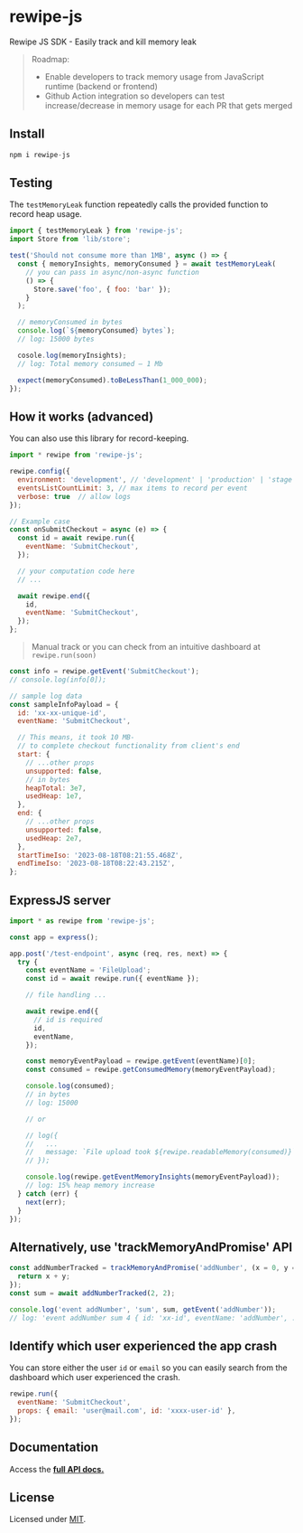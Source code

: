 # rewipe-js

Rewipe JS SDK - Easily track and kill memory leak

> Roadmap:
>
> - Enable developers to track memory usage from JavaScript runtime (backend or frontend)
> - Github Action integration so developers can test increase/decrease in memory usage for each PR that gets merged

## Install

```js
npm i rewipe-js
```

## Testing

The `testMemoryLeak` function repeatedly calls the provided function to record heap usage.

```js
import { testMemoryLeak } from 'rewipe-js';
import Store from 'lib/store';

test('Should not consume more than 1MB', async () => {
  const { memoryInsights, memoryConsumed } = await testMemoryLeak(
    // you can pass in async/non-async function
    () => {
      Store.save('foo', { foo: 'bar' });
    }
  );

  // memoryConsumed in bytes
  console.log(`${memoryConsumed} bytes`);
  // log: 15000 bytes

  cosole.log(memoryInsights);
  // log: Total memory consumed — 1 Mb

  expect(memoryConsumed).toBeLessThan(1_000_000);
});
```

## How it works (advanced)

You can also use this library for record-keeping.

```js
import * rewipe from 'rewipe-js';

rewipe.config({
  environment: 'development', // 'development' | 'production' | 'stage'
  eventsListCountLimit: 3, // max items to record per event
  verbose: true  // allow logs
});
```

```js
// Example case
const onSubmitCheckout = async (e) => {
  const id = await rewipe.run({
    eventName: 'SubmitCheckout',
  });

  // your computation code here
  // ...

  await rewipe.end({
    id,
    eventName: 'SubmitCheckout',
  });
};
```

> Manual track or you can check from an intuitive dashboard at `rewipe.run(soon)`

```js
const info = rewipe.getEvent('SubmitCheckout');
// console.log(info[0]);

// sample log data
const sampleInfoPayload = {
  id: 'xx-xx-unique-id',
  eventName: 'SubmitCheckout',

  // This means, it took 10 MB-
  // to complete checkout functionality from client's end
  start: {
    // ...other props
    unsupported: false,
    // in bytes
    heapTotal: 3e7,
    usedHeap: 1e7,
  },
  end: {
    // ...other props
    unsupported: false,
    usedHeap: 2e7,
  },
  startTimeIso: '2023-08-18T08:21:55.468Z',
  endTimeIso: '2023-08-18T08:22:43.215Z',
};
```

## ExpressJS server

```js
import * as rewipe from 'rewipe-js';

const app = express();

app.post('/test-endpoint', async (req, res, next) => {
  try {
    const eventName = 'FileUpload';
    const id = await rewipe.run({ eventName });

    // file handling ...

    await rewipe.end({
      // id is required
      id,
      eventName,
    });

    const memoryEventPayload = rewipe.getEvent(eventName)[0];
    const consumed = rewipe.getConsumedMemory(memoryEventPayload);

    console.log(consumed);
    // in bytes
    // log: 15000

    // or

    // log({
    //   ...
    //   message: `File upload took ${rewipe.readableMemory(consumed)}`,
    // });

    console.log(rewipe.getEventMemoryInsights(memoryEventPayload));
    // log: 15% heap memory increase
  } catch (err) {
    next(err);
  }
});
```

## Alternatively, use 'trackMemoryAndPromise' API

```js
const addNumberTracked = trackMemoryAndPromise('addNumber', (x = 0, y = 0) => {
  return x + y;
});
const sum = await addNumberTracked(2, 2);

console.log('event addNumber', 'sum', sum, getEvent('addNumber'));
// log: 'event addNumber sum 4 { id: 'xx-id', eventName: 'addNumber', ... }
```

## Identify which user experienced the app crash

You can store either the user `id` or `email` so you can easily search from the dashboard which user experienced the crash.

```js
rewipe.run({
  eventName: 'SubmitCheckout',
  props: { email: 'user@mail.com', id: 'xxxx-user-id' },
});
```

## Documentation

Access the <a href="./docs/README.md"><b> full API docs.</b></a>

## License

Licensed under [MIT](./LICENSE).

